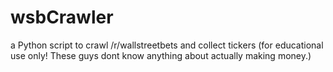 # wsbCrawler
a Python script to crawl /r/wallstreetbets and collect tickers
(for educational use only! These guys dont know anything about actually making money.)
